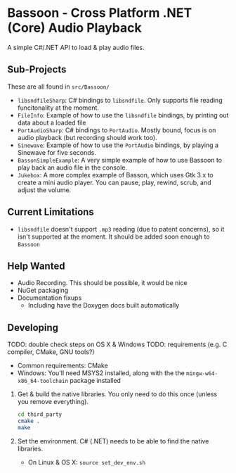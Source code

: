 Bassoon - Cross Platform .NET (Core) Audio Playback
===================================================

A simple C#/.NET API to load & play audio files.



Sub-Projects
------------

These are all found in `src/Bassoon/`

- `libsndfileSharp`: C# bindings to `libsndfile`.  Only supports file reading
  funcitonality at the moment.
- `FileInfo`: Example of how to use the `libsndfile` bindings, by printing
  out data about a loaded file
- `PortAudioSharp`: C# bindings to `PortAudio`.  Mostly bound, focus is on audio
  playback (but recording should work too).
- `Sinewave`: Example of how to use the `PortAudio` bindings, by playing a
  Sinewave for five seconds.
- `BassonSimpleExample`: A very simple example of how to use Bassoon to play
  back an audio file in the console.
- `Jukebox`: A more complex example of Basson, which uses Gtk 3.x to create a
  mini audio player.  You can pause, play, rewind, scrub, and adjust the volume.



Current Limitations
-------------------

- `libsndfile` doesn't support `.mp3` reading (due to patent concerns), so it
  isn't supported at the moment.  It should be added soon enough to `Bassoon`



Help Wanted
-----------

- Audio Recording. This should be possible, it would be nice
- NuGet packaging
- Documentation fixups
  - Including have the Doxygen docs built automatically


Developing
----------

TODO: double check steps on OS X & Windows
TODO: requirements (e.g. C compiler, CMake, GNU tools?)

- Common requirements: CMake
- Windows: You'll need MSYS2 installed, along with the the `mingw-w64-x86_64-toolchain` package installed



1. Get & build the native libraries.  You only need to do this once (unless you
   remove everything).
   
   ```bash
   cd third_party
   cmake .
   make
   ```

1. Set the environment.  C# (.NET) needs to be able to find the native libraries.
   - On Linux & OS X: `source set_dev_env.sh`
